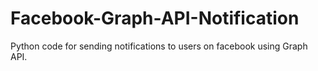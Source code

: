 # Facebook-Graph-API-Notification
Python code for sending notifications to users on facebook using Graph API.
